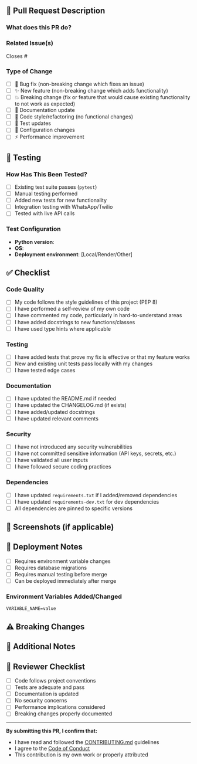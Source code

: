 ## 📝 Pull Request Description

### What does this PR do?
<!-- A clear and concise description of the changes -->

### Related Issue(s)
<!-- Link to related issues. Use "Closes #123" to auto-close issues when PR is merged -->
Closes #

### Type of Change
<!-- Mark the relevant option with an 'x' -->
- [ ] 🐛 Bug fix (non-breaking change which fixes an issue)
- [ ] ✨ New feature (non-breaking change which adds functionality)
- [ ] 💥 Breaking change (fix or feature that would cause existing functionality to not work as expected)
- [ ] 📝 Documentation update
- [ ] 🎨 Code style/refactoring (no functional changes)
- [ ] 🧪 Test updates
- [ ] 🔧 Configuration changes
- [ ] ⚡ Performance improvement

## 🧪 Testing

### How Has This Been Tested?
<!-- Describe the tests you ran -->
- [ ] Existing test suite passes (`pytest`)
- [ ] Manual testing performed
- [ ] Added new tests for new functionality
- [ ] Integration testing with WhatsApp/Twilio
- [ ] Tested with live API calls

### Test Configuration
- **Python version**: 
- **OS**: 
- **Deployment environment**: [Local/Render/Other]

## ✅ Checklist

### Code Quality
- [ ] My code follows the style guidelines of this project (PEP 8)
- [ ] I have performed a self-review of my own code
- [ ] I have commented my code, particularly in hard-to-understand areas
- [ ] I have added docstrings to new functions/classes
- [ ] I have used type hints where applicable

### Testing
- [ ] I have added tests that prove my fix is effective or that my feature works
- [ ] New and existing unit tests pass locally with my changes
- [ ] I have tested edge cases

### Documentation
- [ ] I have updated the README.md if needed
- [ ] I have updated the CHANGELOG.md (if exists)
- [ ] I have added/updated docstrings
- [ ] I have updated relevant comments

### Security
- [ ] I have not introduced any security vulnerabilities
- [ ] I have not committed sensitive information (API keys, secrets, etc.)
- [ ] I have validated all user inputs
- [ ] I have followed secure coding practices

### Dependencies
- [ ] I have updated `requirements.txt` if I added/removed dependencies
- [ ] I have updated `requirements-dev.txt` for dev dependencies
- [ ] All dependencies are pinned to specific versions

## 📸 Screenshots (if applicable)
<!-- Add screenshots to demonstrate visual changes -->

## 🚀 Deployment Notes
<!-- Any special deployment considerations? -->
- [ ] Requires environment variable changes
- [ ] Requires database migrations
- [ ] Requires manual testing before merge
- [ ] Can be deployed immediately after merge

### Environment Variables Added/Changed
<!-- List any new or modified environment variables -->
```
VARIABLE_NAME=value
```

## ⚠️ Breaking Changes
<!-- If this PR introduces breaking changes, describe them here -->
<!-- Include migration steps if applicable -->

## 📝 Additional Notes
<!-- Any additional information for reviewers -->

## 👀 Reviewer Checklist
<!-- For reviewers to complete -->
- [ ] Code follows project conventions
- [ ] Tests are adequate and pass
- [ ] Documentation is updated
- [ ] No security concerns
- [ ] Performance implications considered
- [ ] Breaking changes properly documented

---

**By submitting this PR, I confirm that:**
- I have read and followed the [CONTRIBUTING.md](../CONTRIBUTING.md) guidelines
- I agree to the [Code of Conduct](../CODE_OF_CONDUCT.md)
- This contribution is my own work or properly attributed
